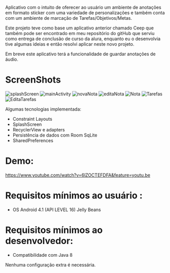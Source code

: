 Aplicativo com o intuito de oferecer ao usuário um ambiente de anotações em formato sticker com uma variedade de personalizações e também conta com um ambiente de marcação de Tarefas/Objetivos/Metas.

Este projeto teve como base um aplicativo anterior chamado Ceep que também pode ser encontrado em meu repositório do gitHub que serviu como entrega de conclusão de curso da alura, enquanto eu o desenvolvia tive algumas ideias e então resolvi aplicar neste novo projeto.

Em breve este aplicativo terá a funcionalidade de guardar anotações de áudio.
# ScreenShots 
![splashScreen](https://user-images.githubusercontent.com/70384260/108745109-7a372a80-7519-11eb-9913-668e159787dd.jpeg)
![mainActivity](https://user-images.githubusercontent.com/70384260/108745152-86bb8300-7519-11eb-9f26-4ca47d3f1500.jpeg)
![novaNota](https://user-images.githubusercontent.com/70384260/108745194-90dd8180-7519-11eb-84d8-967823e35316.jpeg)
![editaNota](https://user-images.githubusercontent.com/70384260/108745217-9935bc80-7519-11eb-838d-19abd8a7c447.jpeg)
![Nota](https://user-images.githubusercontent.com/70384260/108745265-a357bb00-7519-11eb-8077-f5f42e8722f8.jpeg)
![Tarefas](https://user-images.githubusercontent.com/70384260/108745293-ace12300-7519-11eb-92af-ca6e753646bd.jpeg)
![EditaTarefas](https://user-images.githubusercontent.com/70384260/108745330-b4a0c780-7519-11eb-9d22-f3520a3457ec.jpeg)




Algumas tecnologias implementada:
- Constraint Layouts
- SplashScreen
- RecyclerView e adapters 
- Persistência de dados com Room SqLite
- SharedPreferences
# Demo: 
https://www.youtube.com/watch?v=6lZOCTEFDFA&feature=youtu.be
# Requisitos mínimos ao usuário :
 - OS Android 4.1 (API LEVEL 16) Jelly Beans
	
# Requisitos mínimos ao desenvolvedor:
 - Compatibilidade com Java 8

Nenhuma configuração extra é necessária.

